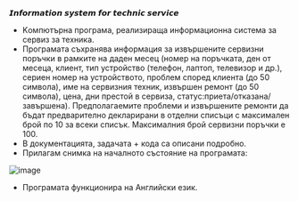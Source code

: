𝙄𝙣𝙛𝙤𝙧𝙢𝙖𝙩𝙞𝙤𝙣 𝙨𝙮𝙨𝙩𝙚𝙢 𝙛𝙤𝙧 𝙩𝙚𝙘𝙝𝙣𝙞𝙘 𝙨𝙚𝙧𝙫𝙞𝙘𝙚
- Kомпютърна програма, реализираща информационна система за сервиз за техника.
- Програмата съхранява информация за извършените сервизни поръчки в рамките на даден месец (номер на поръчката, ден от месеца, клиент, тип устройство (телефон, лаптоп, телевизор и др.), сериен номер на устройството, проблем според клиента (до 50 символа), име на сервизния техник, извършен ремонт (до 50 символа), цена, дни престой в сервиза, статус:приета/отказана/завършена). Предполагаемите проблеми и извършените ремонти да бъдат предварително декларирани в отделни списъци с максимален брой по 10 за всеки списък. Максималния брой сервизни поръчки е 100.
- В документацията, задачата + кода са описани подробно.
- Прилагам снимка на началното състояние на програмата:

![image](https://github.com/user-attachments/assets/3da25d82-138d-4b96-9433-2ce3c14e099f)

- Програмата функционира на Английски език.
